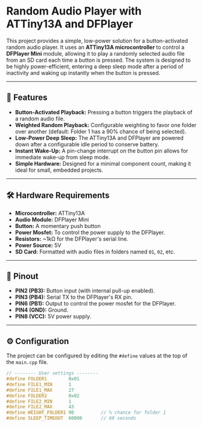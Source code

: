 # Random Audio Player with ATTiny13A and DFPlayer

This project provides a simple, low-power solution for a button-activated random audio player. It uses an **ATTiny13A microcontroller** to control a **DFPlayer Mini** module, allowing it to play a randomly selected audio file from an SD card each time a button is pressed. The system is designed to be highly power-efficient, entering a deep sleep mode after a period of inactivity and waking up instantly when the button is pressed.

---

## 🚀 Features

* **Button-Activated Playback:** Pressing a button triggers the playback of a random audio file.
* **Weighted Random Playback:** Configurable weighting to favor one folder over another (default: Folder 1 has a 90% chance of being selected).
* **Low-Power Deep Sleep:** The ATTiny13A and DFPlayer are powered down after a configurable idle period to conserve battery.
* **Instant Wake-Up:** A pin-change interrupt on the button pin allows for immediate wake-up from sleep mode.
* **Simple Hardware:** Designed for a minimal component count, making it ideal for small, embedded projects.

---

## 🛠️ Hardware Requirements

* **Microcontroller:** ATTiny13A
* **Audio Module:** DFPlayer Mini
* **Button:** A momentary push button
* **Power Mosfet:** To control the power supply to the DFPlayer.
* **Resistors:** ~1kΩ for the DFPlayer's serial line.
* **Power Source:** 5V
* **SD Card:** Formatted with audio files in folders named `01`, `02`, etc.

---

## 📌 Pinout

* **PIN2 (PB3):** Button input (with internal pull-up enabled).
* **PIN3 (PB4):** Serial TX to the DFPlayer's RX pin.
* **PIN6 (PB1):** Output to control the power mosfet for the DFPlayer.
* **PIN4 (GND):** Ground.
* **PIN8 (VCC):** 5V power supply.

---

## ⚙️ Configuration

The project can be configured by editing the `#define` values at the top of the `main.cpp` file.

```c++
// -------- User settings --------
#define FOLDER1        0x01
#define FILE1_MIN      1
#define FILE1_MAX      27
#define FOLDER2        0x02
#define FILE2_MIN      1
#define FILE2_MAX      43
#define WEIGHT_FOLDER1 90          // % chance for folder 1
#define SLEEP_TIMEOUT  60000       // 60 seconds